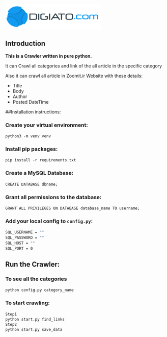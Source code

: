 
![digiato.png](digiato.png)

## Introduction
**This is a Crawler written in pure python.**

It can Crawl all categories and link of the all article in the specific category

Also it can crawl all article in Zoomit.ir Website with these details:
- Title
- Body
- Author
- Posted DateTime


##Installation instructions:

### Create your virtual environment:
```
python3 -m venv venv
```

### Install pip packages:
```
pip install -r requirements.txt
```

### Create a MySQL Database:

```
CREATE DATABASE dbname;
```

### Grant all permissions to the database:

```
GRANT ALL PRIVILEGES ON DATABASE database_name TO username;
```

### Add your local config to ```config.py```:
```bash
SQL_USERNAME = ""
SQL_PASSWORD = ""
SQL_HOST = ""
SQL_PORT = 0
```

## Run the Crawler:

### To see all the categories
```
python config.py category_name
```

### To start crawling:
```
Step1
python start.py find_links
Step2
python start.py save_data
```
